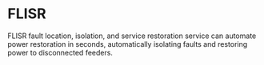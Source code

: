 # FLISR
FLISR fault location, isolation, and service restoration service can automate power restoration in seconds, automatically isolating faults and restoring power to disconnected feeders.

